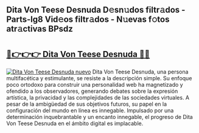 ## Dita Von Teese Desnuda D𝚎sn𝚞dos filtr𝚊dos - Parts-lg8 Vid𝚎os filtr𝚊dos - N𝚞evas f𝚘tos atr𝚊ctivas BPsdz

# <h2><a href="http://mb0qk4u.tromn.icu/?c=Dita+Von+Teese+Desnuda">🔗👉👉👉 Dita Von Teese Desnuda 🔗🔗</a></h2>

[![Dita Von Teese Desnuda nuevo](https://i.imgur.com/pEAQMta.gif)](http://mb0qk4u.tromn.icu/?c=Dita+Von+Teese+Desnuda)
Dita Von Teese Desnuda, una persona multifacética y estimulante, se resiste a la descripción simple. Su enfoque poco ortodoxo para construir una personalidad web ha magnetizado y ofendido a los observadores, generando debates sobre la expresión artística, la privacidad y las complejidades de las sociedades virtuales. A pesar de la ambigüedad de sus objetivos futuros, su papel en la configuración del mundo en línea es innegable. Impulsado por una determinación inquebrantable y un encanto innegable, el progreso de Dita Von Teese Desnuda en el ámbito digital es implacable.
